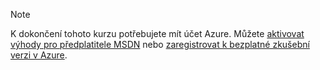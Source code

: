 > [!NOTE]
> K dokončení tohoto kurzu potřebujete mít účet Azure. Můžete <a href="http://www.windowsazure.com/pricing/member-offers/msdn-benefits-details/" target="_blank">aktivovat výhody pro předplatitele MSDN</a> nebo <a href="http://www.windowsazure.com/pricing/free-trial/" target="_blank">zaregistrovat k bezplatné zkušební verzi v Azure</a>.
> 
> 

